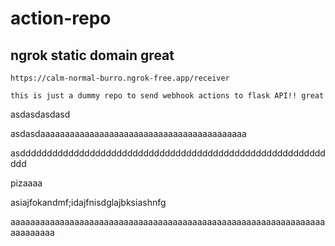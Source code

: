 # action-repo

## ngrok static domain great
```
https://calm-normal-burro.ngrok-free.app/receiver
```

```
this is just a dummy repo to send webhook actions to flask API!! great
```

asdasdasdasd

asdasdaaaaaaaaaaaaaaaaaaaaaaaaaaaaaaaaaaaaaaaaaa

asdddddddddddddddddddddddddddddddddddddddddddddddddddddddddddd

pizaaaa

asiajfokandmf;idajfnisdglajbksiashnfg

aaaaaaaaaaaaaaaaaaaaaaaaaaaaaaaaaaaaaaaaaaaaaaaaaaaaaaaaaaaaaaaaaaaaaaaaa
